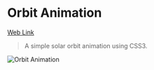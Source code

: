 # Orbit Animation

[Web Link](https://www.google.com)

> A simple solar orbit animation using CSS3.

![Orbit Animation](image.gif)

